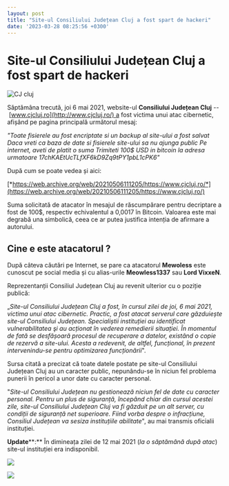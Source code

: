 ```yaml
---
layout: post
title: "Site-ul Consiliului Județean Cluj a fost spart de hackeri"
date: '2023-03-28 08:25:56 +0300'
---
```


Site-ul Consiliului Județean Cluj a fost spart de hackeri
=========================================================

![CJ cluj](https://securitypatch.ro/wp-content/uploads/2021/05/consiliul-judetean-cluj-696x373.jpg "consiliul-judetean-cluj")

Săptămâna trecută, joi 6 mai 2021, website-ul **Consiliului Județean Cluj** -- [www.cjcluj.ro](http://www.cjcluj.ro/) a fost victima unui atac cibernetic, afișând pe pagina principală următorul mesaj:

*"Toate fisierele au fost encriptate si un backup al site-ului a fost salvat
Daca vreti ca baza de date si fisierele site-ului sa nu ajunga public
Pe internet, aveti de platit o suma
Trimiteti 100$ USD in bitcoin la adresa urmatoare*
*17chKAEtUcTLfXF6kD9Zq9tPY1pbL1cPK6"*

După cum se poate vedea și aici:

[*https://web.archive.org/web/20210506111205/https://www.cjcluj.ro/*](https://web.archive.org/web/20210506111205/https://www.cjcluj.ro/)

Suma solicitată de atacator în mesajul de răscumpărare pentru decriptare a fost de 100$, respectiv echivalentul a 0,0017 în Bitcoin. Valoarea este mai degrabă una simbolică, ceea ce ar putea justifica intenția de afirmare a autorului.

Cine e este atacatorul ?
------------------------

După câteva căutări pe Internet, se pare ca atacatorul **Mewoless** este cunoscut pe social media și cu alias-urile **Meowless1337** sau **Lord VixxeN**.

Reprezentanții Consiliul Județean Cluj au revenit ulterior cu o poziție publică:

„*Site-ul Consiliului Județean Cluj a fost, în cursul zilei de joi, 6 mai 2021, victima unui atac cibernetic. Practic, a fost atacat serverul care găzduiește site-ul Consiliului Județean. Specialiștii instituției au identificat vulnerabilitatea şi au acționat în vederea remedierii situației. În momentul de fată se desfășoară procesul de recuperare a datelor, existând o copie de rezervă a site-ului. Acesta a redevenit, de altfel, funcțional, în prezent intervenindu-se pentru optimizarea funcționării*".

Sursa citată a precizat că toate datele postate pe site-ul Consiliului Județean Cluj au un caracter public, nepunându-se în niciun fel problema punerii în pericol a unor date cu caracter personal.

"*Site-ul Consiliului Județean nu gestionează niciun fel de date cu caracter personal. Pentru un plus de siguranță, începând chiar din cursul acestei zile, site-ul Consiliului Județean Cluj va fi găzduit pe un alt server, cu condiții de siguranță net superioare. Fiind vorba despre o infracțiune, Consiliul Județean va sesiza instituțiile abilitate*", au mai transmis oficialii instituției.

**Update****:** În dimineața zilei de 12 mai 2021 (*la o săptămână după atac*) site-ul instituției era indisponibil.

![](https://securitypatch.ro/wp-content/uploads/2021/05/error-cj-1024x261.jpg)

![](https://securitypatch.ro/wp-content/uploads/2021/05/down-cj-cj-1.jpg)

